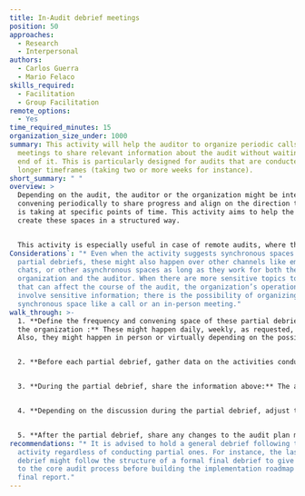 ```yaml
---
title: In-Audit debrief meetings
position: 50
approaches:
  - Research
  - Interpersonal
authors:
  - Carlos Guerra
  - Mario Felaco
skills_required:
  - Facilitation
  - Group Facilitation
remote_options:
  - Yes
time_required_minutes: 15
organization_size_under: 1000
summary: This activity will help the auditor to organize periodic calls or
  meetings to share relevant information about the audit without waiting for the
  end of it. This is particularly designed for audits that are conducted over
  longer timeframes (taking two or more weeks for instance).
short_summary: " "
overview: >
  Depending on the audit, the auditor or the organization might be interested in
  convening periodically to share progress and align on the direction the audit
  is taking at specific points of time. This activity aims to help the auditor
  create these spaces in a structured way.


  This activity is especially useful in case of remote audits, where the points of contact usually don’t have the visibility of the activities being conducted in the way that might happen in person, and also in the case of audits that are conducted during a long time (whether remote or in-person) where after some days or weeks it becomes more difficult to keep track of the progress of the audit, activities still pending, and relevant findings so far.
Considerations`: "* Even when the activity suggests synchronous spaces for the
  partial debriefs, these might also happen over other channels like emails,
  chats, or other asynchronous spaces as long as they work for both the
  organization and the auditor. When there are more sensitive topics to discuss
  that can affect the course of the audit, the organization’s operations, or
  involve sensitive information; there is the possibility of organizing a
  synchronous space like a call or an in-person meeting."
walk_through: >-
  1. **Define the frequency and convening space of these partial debriefs with
  the organization :** These might happen daily, weekly, as requested, etc.
  Also, they might happen in person or virtually depending on the possibilities.


  2. **Before each partial debrief, gather data on the activities conducted:** This information can be from the last partial debrief or in general to recount all the progress so far on each meeting. The information might include which activities were conducted and finished, potential roadblocks to start new activities, interesting vulnerabilities and recommendations that the organization can act upon immediately, and any responsive support given so far (please check the Responsive support method for more information on this).


  3. **During the partial debrief, share the information above:** The auditor can give priority to more pressing aspects like urgent recommendations or roadblocks.


  4. **Depending on the discussion during the partial debrief, adjust the audit plan:** To reflect any changes the auditor and/or the organization want to make moving forward during the audit process.


  5. **After the partial debrief, share any changes to the audit plan made in the previous step:** so there is a support that will help both parties to confirm the change given that this can involve changing the scope initially agreed for the audit.
recommendations: "* It is advised to hold a general debrief following this
  activity regardless of conducting partial ones. For instance, the last partial
  debrief might follow the structure of a formal final debrief to give a closure
  to the core audit process before building the implementation roadmap and the
  final report."
---
```

